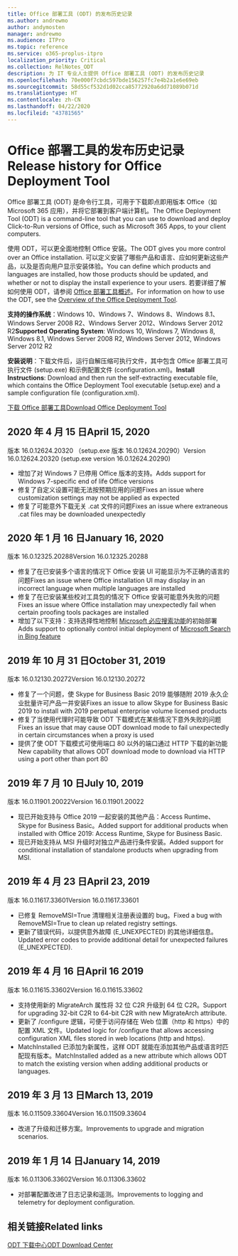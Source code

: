 ```yaml
---
title: Office 部署工具 (ODT) 的发布历史记录
ms.author: andrewmo
author: andymosten
manager: andrewmo
ms.audience: ITPro
ms.topic: reference
ms.service: o365-proplus-itpro
localization_priority: Critical
ms.collection: RelNotes_ODT
description: 为 IT 专业人士提供 Office 部署工具 (ODT) 的发布历史记录
ms.openlocfilehash: 70e000f7cbdc597bde156257fc7e4b2a1e6e69eb
ms.sourcegitcommit: 58d55cf532d1d02cca85772920a6dd71089b071d
ms.translationtype: HT
ms.contentlocale: zh-CN
ms.lasthandoff: 04/22/2020
ms.locfileid: "43781565"
---
```

# <a name="release-history-for-office-deployment-tool"></a><span data-ttu-id="fba28-103">Office 部署工具的发布历史记录</span><span class="sxs-lookup"><span data-stu-id="fba28-103">Release history for Office Deployment Tool</span></span>

<span data-ttu-id="fba28-104">Office 部署工具 (ODT) 是命令行工具，可用于下载即点即用版本 Office（如 Microsoft 365 应用），并将它部署到客户端计算机。</span><span class="sxs-lookup"><span data-stu-id="fba28-104">The Office Deployment Tool (ODT) is a command-line tool that you can use to download and deploy Click-to-Run versions of Office, such as Microsoft 365 Apps, to your client computers.</span></span> 


<span data-ttu-id="fba28-105">使用 ODT，可以更全面地控制 Office 安装。</span><span class="sxs-lookup"><span data-stu-id="fba28-105">The ODT gives you more control over an Office installation.</span></span> <span data-ttu-id="fba28-106">可以定义安装了哪些产品和语言、应如何更新这些产品，以及是否向用户显示安装体验。</span><span class="sxs-lookup"><span data-stu-id="fba28-106">You can define which products and languages are installed, how those products should be updated, and whether or not to display the install experience to your users.</span></span> <span data-ttu-id="fba28-107">若要详细了解如何使用 ODT，请参阅 [Office 部署工具概述](https://docs.microsoft.com/deployoffice/overview-of-the-office-2016-deployment-tool)。</span><span class="sxs-lookup"><span data-stu-id="fba28-107">For information on how to use the ODT, see the [Overview of the Office Deployment Tool](https://docs.microsoft.com/deployoffice/overview-of-the-office-2016-deployment-tool).</span></span>

 <span data-ttu-id="fba28-108">**支持的操作系统**：Windows 10、Windows 7、Windows 8、Windows 8.1、Windows Server 2008 R2、Windows Server 2012、Windows Server 2012 R2</span><span class="sxs-lookup"><span data-stu-id="fba28-108">**Supported Operating System**: Windows 10, Windows 7, Windows 8, Windows 8.1, Windows Server 2008 R2, Windows Server 2012, Windows Server 2012 R2</span></span> 
 
 <span data-ttu-id="fba28-109">**安装说明**：下载文件后，运行自解压缩可执行文件，其中包含 Office 部署工具可执行文件 (setup.exe) 和示例配置文件 (configuration.xml)。</span><span class="sxs-lookup"><span data-stu-id="fba28-109">**Install Instructions**: Download and then run the self-extracting executable file, which contains the Office Deployment Tool executable (setup.exe) and a sample configuration file (configuration.xml).</span></span> 

[<span data-ttu-id="fba28-110">下载 Office 部署工具</span><span class="sxs-lookup"><span data-stu-id="fba28-110">Download Office Deployment Tool</span></span>](https://www.microsoft.com/en-us/download/confirmation.aspx?id=49117)


## <a name="april-15-2020"></a><span data-ttu-id="fba28-111">2020 年 4 月 15 日</span><span class="sxs-lookup"><span data-stu-id="fba28-111">April 15, 2020</span></span>

<span data-ttu-id="fba28-112">版本 16.0.12624.20320 （setup.exe 版本 16.0.12624.20290）</span><span class="sxs-lookup"><span data-stu-id="fba28-112">Version 16.0.12624.20320 (setup.exe version 16.0.12624.20290)</span></span>
- <span data-ttu-id="fba28-113">增加了对 Windows 7 已停用 Office 版本的支持。</span><span class="sxs-lookup"><span data-stu-id="fba28-113">Adds support for Windows 7-specific end of life Office versions</span></span>
- <span data-ttu-id="fba28-114">修复了自定义设置可能无法按预期应用的问题</span><span class="sxs-lookup"><span data-stu-id="fba28-114">Fixes an issue where customization settings may not be applied as expected</span></span>
- <span data-ttu-id="fba28-115">修复了可能意外下载无关 .cat 文件的问题</span><span class="sxs-lookup"><span data-stu-id="fba28-115">Fixes an issue where extraneous .cat files may be downloaded unexpectedly</span></span>

## <a name="january-16-2020"></a><span data-ttu-id="fba28-116">2020 年 1 月 16 日</span><span class="sxs-lookup"><span data-stu-id="fba28-116">January 16, 2020</span></span>

<span data-ttu-id="fba28-117">版本 16.0.12325.20288</span><span class="sxs-lookup"><span data-stu-id="fba28-117">Version 16.0.12325.20288</span></span>
- <span data-ttu-id="fba28-118">修复了在已安装多个语言的情况下 Office 安装 UI 可能显示为不正确的语言的问题</span><span class="sxs-lookup"><span data-stu-id="fba28-118">Fixes an issue where Office installation UI may display in an incorrect language when multiple languages are installed</span></span>
- <span data-ttu-id="fba28-119">修复了在已安装某些校对工具包的情况下 Office 安装可能意外失败的问题</span><span class="sxs-lookup"><span data-stu-id="fba28-119">Fixes an issue where Office installation may unexpectedly fail when certain proofing tools packages are installed</span></span>
- <span data-ttu-id="fba28-120">增加了以下支持：支持选择性地控制 [Microsoft 必应搜索功能](https://go.microsoft.com/fwlink/p/?linkid=2109345)的初始部署</span><span class="sxs-lookup"><span data-stu-id="fba28-120">Adds support to optionally control initial deployment of [Microsoft Search in Bing feature](https://go.microsoft.com/fwlink/p/?linkid=2109345)</span></span>


## <a name="october-31-2019"></a><span data-ttu-id="fba28-121">2019 年 10 月 31 日</span><span class="sxs-lookup"><span data-stu-id="fba28-121">October 31, 2019</span></span>

<span data-ttu-id="fba28-122">版本 16.0.12130.20272</span><span class="sxs-lookup"><span data-stu-id="fba28-122">Version 16.0.12130.20272</span></span>
- <span data-ttu-id="fba28-123">修复了一个问题，使 Skype for Business Basic 2019 能够随附 2019 永久企业批量许可产品一并安装</span><span class="sxs-lookup"><span data-stu-id="fba28-123">Fixes an issue to allow Skype for Business Basic 2019 to install with 2019 perpetual enterprise volume licensed products</span></span>
- <span data-ttu-id="fba28-124">修复了当使用代理时可能导致 ODT 下载模式在某些情况下意外失败的问题</span><span class="sxs-lookup"><span data-stu-id="fba28-124">Fixes an issue that may cause ODT download mode to fail unexpectedly in certain circumstances when a proxy is used</span></span>
- <span data-ttu-id="fba28-125">提供了使 ODT 下载模式可使用端口 80 以外的端口通过 HTTP 下载的新功能</span><span class="sxs-lookup"><span data-stu-id="fba28-125">New capability that allows ODT download mode to download via HTTP using a port other than port 80</span></span>


## <a name="july-10-2019"></a><span data-ttu-id="fba28-126">2019 年 7 月 10 日</span><span class="sxs-lookup"><span data-stu-id="fba28-126">July 10, 2019</span></span>

<span data-ttu-id="fba28-127">版本 16.0.11901.20022</span><span class="sxs-lookup"><span data-stu-id="fba28-127">Version 16.0.11901.20022</span></span>
- <span data-ttu-id="fba28-128">现已开始支持与 Office 2019 一起安装的其他产品：Access Runtime、Skype for Business Basic。</span><span class="sxs-lookup"><span data-stu-id="fba28-128">Added support for additional products when installed with Office 2019: Access Runtime, Skype for Business Basic.</span></span>
- <span data-ttu-id="fba28-129">现已开始支持从 MSI 升级时对独立产品进行条件安装。</span><span class="sxs-lookup"><span data-stu-id="fba28-129">Added support for conditional installation of standalone products when upgrading from MSI.</span></span>

## <a name="april-23-2019"></a><span data-ttu-id="fba28-130">2019 年 4 月 23 日</span><span class="sxs-lookup"><span data-stu-id="fba28-130">April 23, 2019</span></span>

<span data-ttu-id="fba28-131">版本 16.0.11617.33601</span><span class="sxs-lookup"><span data-stu-id="fba28-131">Version 16.0.11617.33601</span></span>
- <span data-ttu-id="fba28-132">已修复 RemoveMSI=True 清理相关注册表设置的 bug。</span><span class="sxs-lookup"><span data-stu-id="fba28-132">Fixed a bug with RemoveMSI=True to clean up related registry settings.</span></span>
- <span data-ttu-id="fba28-133">更新了错误代码，以提供意外故障 (E_UNEXPECTED) 的其他详细信息。</span><span class="sxs-lookup"><span data-stu-id="fba28-133">Updated error codes to provide additional detail for unexpected failures (E_UNEXPECTED).</span></span>

## <a name="april-16-2019"></a><span data-ttu-id="fba28-134">2019 年 4 月 16 日</span><span class="sxs-lookup"><span data-stu-id="fba28-134">April 16 2019</span></span>

<span data-ttu-id="fba28-135">版本 16.0.11615.33602</span><span class="sxs-lookup"><span data-stu-id="fba28-135">Version 16.0.11615.33602</span></span>
- <span data-ttu-id="fba28-136">支持使用新的 MigrateArch 属性将 32 位 C2R 升级到 64 位 C2R。</span><span class="sxs-lookup"><span data-stu-id="fba28-136">Support for upgrading 32-bit C2R to 64-bit C2R with new MigrateArch attribute.</span></span>
- <span data-ttu-id="fba28-137">更新了 /configure 逻辑，可便于访问存储在 Web 位置（http 和 https）中的配置 XML 文件。</span><span class="sxs-lookup"><span data-stu-id="fba28-137">Updated logic for /configure that allows accessing configuration XML files stored in web locations (http and https).</span></span>
- <span data-ttu-id="fba28-138">MatchInstalled 已添加为新属性，这样 ODT 就能在添加其他产品或语言时匹配现有版本。</span><span class="sxs-lookup"><span data-stu-id="fba28-138">MatchInstalled added as a new attribute which allows ODT to match the existing version when adding additional products or languages.</span></span>

## <a name="march-13-2019"></a><span data-ttu-id="fba28-139">2019 年 3 月 13 日</span><span class="sxs-lookup"><span data-stu-id="fba28-139">March 13, 2019</span></span>

<span data-ttu-id="fba28-140">版本 16.0.11509.33604</span><span class="sxs-lookup"><span data-stu-id="fba28-140">Version 16.0.11509.33604</span></span>
- <span data-ttu-id="fba28-141">改进了升级和迁移方案。</span><span class="sxs-lookup"><span data-stu-id="fba28-141">Improvements to upgrade and migration scenarios.</span></span>

## <a name="january-14-2019"></a><span data-ttu-id="fba28-142">2019 年 1 月 14 日</span><span class="sxs-lookup"><span data-stu-id="fba28-142">January 14, 2019</span></span>

<span data-ttu-id="fba28-143">版本 16.0.11306.33602</span><span class="sxs-lookup"><span data-stu-id="fba28-143">Version 16.0.11306.33602</span></span>
- <span data-ttu-id="fba28-144">对部署配置改进了日志记录和遥测。</span><span class="sxs-lookup"><span data-stu-id="fba28-144">Improvements to logging and telemetry for deployment configuration.</span></span>


## <a name="related-links"></a><span data-ttu-id="fba28-145">相关链接</span><span class="sxs-lookup"><span data-stu-id="fba28-145">Related links</span></span>

[<span data-ttu-id="fba28-146">ODT 下载中心</span><span class="sxs-lookup"><span data-stu-id="fba28-146">ODT Download Center</span></span>](https://www.microsoft.com/en-us/download/details.aspx?id=49117)